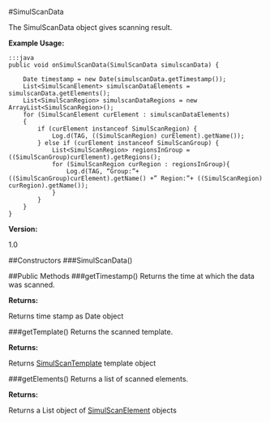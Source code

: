 #SimulScanData

The SimulScanData object gives scanning result.

**Example Usage:**

	:::java
	public void onSimulScanData(SimulScanData simulscanData) {

		Date timestamp = new Date(simulscanData.getTimestamp());
		List<SimulScanElement> simulscanDataElements = simulscanData.getElements();
		List<SimulScanRegion> simulscanDataRegions = new ArrayList<SimulScanRegion>(); 
		for (SimulScanElement curElement : simulscanDataElements)
		{
			if (curElement instanceof SimulScanRegion) {
				Log.d(TAG, ((SimulScanRegion) curElement).getName());
			} else if (curElement instanceof SimulScanGroup) {	
				List<SimulScanRegion> regionsInGroup = ((SimulScanGroup)curElement).getRegions();
				for (SimulScanRegion curRegion : regionsInGroup){
					Log.d(TAG, “Group:”+ ((SimulScanGroup)curElement).getName() +” Region:”+ ((SimulScanRegion) curRegion).getName());
				}
			}
		}
 	}


**Version:**

1.0

##Constructors
###SimulScanData()


##Public Methods
###getTimestamp()
Returns the time at which the data was scanned.

**Returns:**

Returns time stamp as Date object


###getTemplate()
Returns the scanned template.

**Returns:**

Returns [SimulScanTemplate](SimulScanTemplate) template object


###getElements()
Returns a list of scanned elements.

**Returns:**

Returns a List object of [SimulScanElement](SimulScanElement) objects